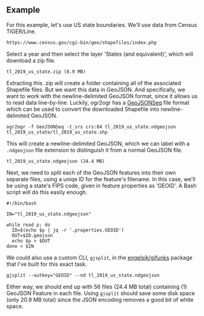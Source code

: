 ## Example

For this example, let's use US state boundaries. We'll use data from Census TIGER/Line.

```
https://www.census.gov/cgi-bin/geo/shapefiles/index.php
```

Select a year and then select the layer 'States (and equivalent)', which will download a zip file.

```
tl_2019_us_state.zip (8.9 MB)
```

Extracting this .zip will create a folder containing all of the associated Shapefile files. But we want this data in GeoJSON.
And specifically, we want to work with the newline-delimited GeoJSON format, since it allows us to read data line-by-line. Luckily, ogr2ogr has a [GeoJSONSeq](https://gdal.org/drivers/vector/geojsonseq.html) file format which can be used to convert the downloaded Shapefile into newline-delimited GeoJSON.

```
ogr2ogr -f GeoJSONSeq -t_srs crs:84 tl_2019_us_state.ndgeojson tl_2019_us_state/tl_2019_us_state.shp
```

This will create a newline-delimited GeoJSON, which we can label with a ```.ndgeojson``` file extension to distinguish it from a normal GeoJSON file.

```
tl_2019_us_state.ndgeojson (24.4 MB)
```

Next, we need to split each of the GeoJSON features into their own separate files, using a uniqe ID for the feature's filename. In this case, we'll be using a state's FIPS code, given in feature properties as 'GEOID'. A Bash script will do this easily enough.

```
#!/bin/bash

IN="tl_2019_us_state.ndgeojson"

while read p; do
  ID=$(echo $p | jq -r '.properties.GEOID')
  OUT=$ID.geojson
  echo $p > $OUT
done < $IN
```

We could also use a custom CLI, ```gjsplit```, in the [engelsjk/gjfunks](https://github.com/engelsjk/gjfunks) package that I've built for this exact task.

```gjsplit --outkey="GEOID" --nd tl_2019_us_state.ndgeojson```

Either way, we should end up with 56 files (24.4 MB total) containing (1) GeoJSON Feature in each file. Using ```gjsplit``` should save some disk space (only 20.9 MB total) since the JSON encoding removes a good bit of white space.
